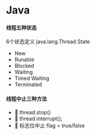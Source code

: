 # Java
#### 线程五种状态
6个状态定义 java.lang.Thread.State
-  New
- Runable
- Blocked
- Waiting
- Timed Waiting
- Terminated
#### 线程中止三种方法
- :book: thread.stop()
- :book: thread.interrupt();
- :book: 标志位中止 flag = true/false
